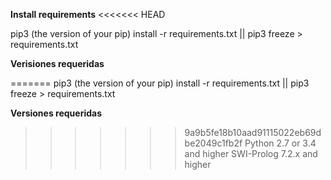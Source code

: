 **Install requirements**
<<<<<<< HEAD

pip3 (the version of your pip) install -r requirements.txt || pip3 freeze > requirements.txt

**Verisiones requeridas**

=======
pip3 (the version of your pip) install -r requirements.txt || pip3 freeze > requirements.txt

**Versiones requeridas**
>>>>>>> 9a9b5fe18b10aad91115022eb69dbe2049c1fb2f
Python 2.7 or 3.4 and higher
SWI-Prolog 7.2.x and higher
